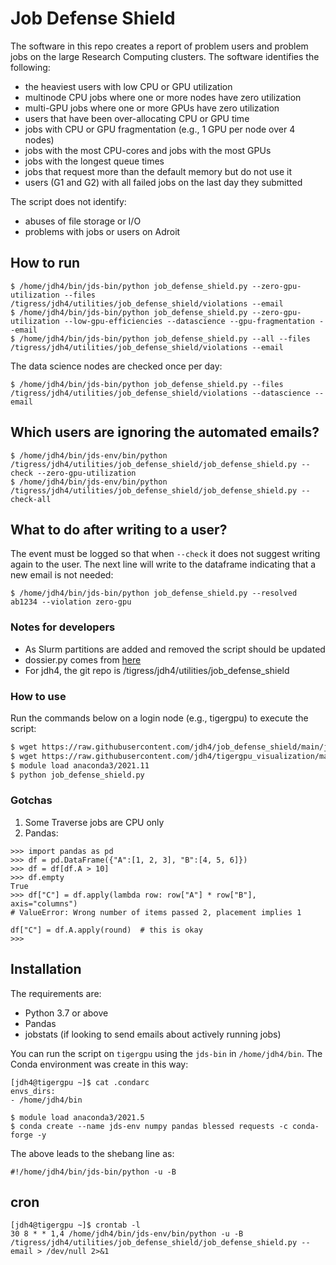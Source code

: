# Job Defense Shield

The software in this repo creates a report of problem users and problem jobs on the large Research Computing clusters. The software identifies the following:

+ the heaviest users with low CPU or GPU utilization  
+ multinode CPU jobs where one or more nodes have zero utilization  
+ multi-GPU jobs where one or more GPUs have zero utilization  
+ users that have been over-allocating CPU or GPU time  
+ jobs with CPU or GPU fragmentation (e.g., 1 GPU per node over 4 nodes)  
+ jobs with the most CPU-cores and jobs with the most GPUs  
+ jobs with the longest queue times  
+ jobs that request more than the default memory but do not use it  
+ users (G1 and G2) with all failed jobs on the last day they submitted  

The script does not identify:
+ abuses of file storage or I/O  
+ problems with jobs or users on Adroit

## How to run

```
$ /home/jdh4/bin/jds-bin/python job_defense_shield.py --zero-gpu-utilization --files /tigress/jdh4/utilities/job_defense_shield/violations --email
$ /home/jdh4/bin/jds-bin/python job_defense_shield.py --zero-gpu-utilization --low-gpu-efficiencies --datascience --gpu-fragmentation --email
$ /home/jdh4/bin/jds-bin/python job_defense_shield.py --all --files /tigress/jdh4/utilities/job_defense_shield/violations --email
```

The data science nodes are checked once per day:

```
$ /home/jdh4/bin/jds-bin/python job_defense_shield.py --files /tigress/jdh4/utilities/job_defense_shield/violations --datascience --email
```

## Which users are ignoring the automated emails?

```
$ /home/jdh4/bin/jds-env/bin/python /tigress/jdh4/utilities/job_defense_shield/job_defense_shield.py --check --zero-gpu-utilization
$ /home/jdh4/bin/jds-env/bin/python /tigress/jdh4/utilities/job_defense_shield/job_defense_shield.py --check-all
```

## What to do after writing to a user?

The event must be logged so that when `--check` it does not suggest writing again to the user. The next line will write to the dataframe indicating that a new email is not needed:

```
$ /home/jdh4/bin/jds-bin/python job_defense_shield.py --resolved ab1234 --violation zero-gpu
```

### Notes for developers

- As Slurm partitions are added and removed the script should be updated  
- dossier.py comes from [here](https://github.com/jdh4/tigergpu_visualization)
- For jdh4, the git repo is /tigress/jdh4/utilities/job_defense_shield

### How to use

Run the commands below on a login node (e.g., tigergpu) to execute the script:

```bash
$ wget https://raw.githubusercontent.com/jdh4/job_defense_shield/main/job_defense_shield.py
$ wget https://raw.githubusercontent.com/jdh4/tigergpu_visualization/master/dossier.py
$ module load anaconda3/2021.11
$ python job_defense_shield.py
```

###  Gotchas

1. Some Traverse jobs are CPU only
2. Pandas:

```
>>> import pandas as pd
>>> df = pd.DataFrame({"A":[1, 2, 3], "B":[4, 5, 6]})
>>> df = df[df.A > 10]
>>> df.empty
True
>>> df["C"] = df.apply(lambda row: row["A"] * row["B"], axis="columns")
# ValueError: Wrong number of items passed 2, placement implies 1

df["C"] = df.A.apply(round)  # this is okay
>>>
```

## Installation

The requirements are:

- Python 3.7 or above  
- Pandas  
- jobstats (if looking to send emails about actively running jobs)  

You can run the script on `tigergpu` using the `jds-bin` in `/home/jdh4/bin`. The Conda environment was create in this way:

```
[jdh4@tigergpu ~]$ cat .condarc
envs_dirs:
- /home/jdh4/bin
```

```
$ module load anaconda3/2021.5
$ conda create --name jds-env numpy pandas blessed requests -c conda-forge -y
```

The above leads to the shebang line as:

```
#!/home/jdh4/bin/jds-bin/python -u -B
```

## cron

```
[jdh4@tigergpu ~]$ crontab -l
30 8 * * 1,4 /home/jdh4/bin/jds-env/bin/python -u -B /tigress/jdh4/utilities/job_defense_shield/job_defense_shield.py --email > /dev/null 2>&1
```
